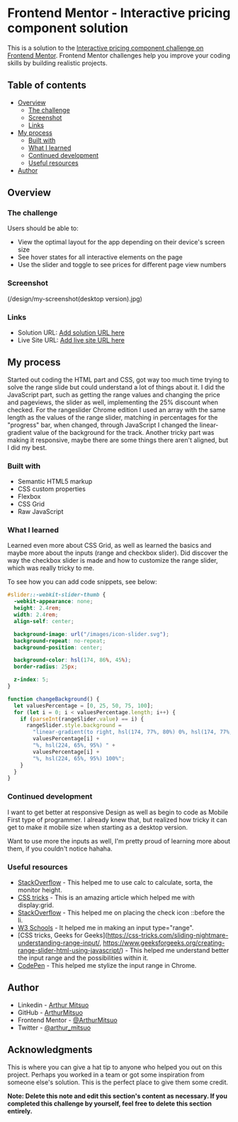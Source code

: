 # Frontend Mentor - Interactive pricing component solution

This is a solution to the [Interactive pricing component challenge on Frontend Mentor](https://www.frontendmentor.io/challenges/interactive-pricing-component-t0m8PIyY8). Frontend Mentor challenges help you improve your coding skills by building realistic projects.

## Table of contents

- [Overview](#overview)
  - [The challenge](#the-challenge)
  - [Screenshot](#screenshot)
  - [Links](#links)
- [My process](#my-process)
  - [Built with](#built-with)
  - [What I learned](#what-i-learned)
  - [Continued development](#continued-development)
  - [Useful resources](#useful-resources)
- [Author](#author)

## Overview

### The challenge

Users should be able to:

- View the optimal layout for the app depending on their device's screen size
- See hover states for all interactive elements on the page
- Use the slider and toggle to see prices for different page view numbers

### Screenshot

(/design/my-screenshot(desktop version).jpg)

### Links

- Solution URL: [Add solution URL here](https://your-solution-url.com)
- Live Site URL: [Add live site URL here](https://your-live-site-url.com)

## My process

Started out coding the HTML part and CSS, got way too much time trying to solve the range slide but could understand a lot of things about it. I did the JavaScript part, such as getting the range values and changing the price and pageviews, the slider as well, implementing the 25% discount when checked. For the rangeslider Chrome edition I used an array with the same length as the values of the range slider, matching in percentages for the "progress" bar, when changed, through JavaScript I changed the linear-gradient value of the background for the track.
Another tricky part was making it responsive, maybe there are some things there aren't aligned, but I did my best.

### Built with

- Semantic HTML5 markup
- CSS custom properties
- Flexbox
- CSS Grid
- Raw JavaScript

### What I learned

Learned even more about CSS Grid, as well as learned the basics and maybe more about the inputs (range and checkbox slider). Did discover the way the checkbox slider is made and how to customize the range slider, which was really tricky to me.

To see how you can add code snippets, see below:

```css
#slider::-webkit-slider-thumb {
  -webkit-appearance: none;
  height: 2.4rem;
  width: 2.4rem;
  align-self: center;

  background-image: url("/images/icon-slider.svg");
  background-repeat: no-repeat;
  background-position: center;

  background-color: hsl(174, 86%, 45%);
  border-radius: 25px;

  z-index: 5;
}
```

```js
function changeBackground() {
  let valuesPercentage = [0, 25, 50, 75, 100];
  for (let i = 0; i < valuesPercentage.length; i++) {
    if (parseInt(rangeSlider.value) == i) {
      rangeSlider.style.background =
        "linear-gradient(to right, hsl(174, 77%, 80%) 0%, hsl(174, 77%, 80%) " +
        valuesPercentage[i] +
        "%, hsl(224, 65%, 95%) " +
        valuesPercentage[i] +
        "%, hsl(224, 65%, 95%) 100%";
    }
  }
}
```

### Continued development

I want to get better at responsive Design as well as begin to code as Mobile First type of programmer. I already knew that, but realized how tricky it can get to make it mobile size when starting as a desktop version.

Want to use more the inputs as well, I'm pretty proud of learning more about them, if you couldn't notice hahaha.

### Useful resources

- [StackOverflow](https://stackoverflow.com/questions/51491118/css-how-to-get-screen-height-in-css/51494657) - This helped me to use calc to calculate, sorta, the monitor height.
- [CSS tricks](https://css-tricks.com/snippets/css/complete-guide-grid/) - This is an amazing article which helped me with display:grid.
- [StackOverflow](https://stackoverflow.com/questions/22179094/list-style-image-svg-smaller-in-webkit/22179481) - This helped me on placing the check icon ::before the li.
- [W3 Schools](https://www.w3schools.com/howto/howto_js_rangeslider.asp) - It helped me in making an input type="range".
- [CSS tricks, Geeks for Geeks](https://css-tricks.com/sliding-nightmare-understanding-range-input/, https://www.geeksforgeeks.org/creating-range-slider-html-using-javascript/) - This helped me understand better the input range and the possibilities within it.
- [CodePen](https://codepen.io/duplich/pen/qjYQEZ?editors=1010) - This helped me stylize the input range in Chrome.

## Author

- Linkedin - [Arthur Mitsuo](https://www.linkedin.com/in/arthur-mitsuo-matsuzaka-ferreira-11b174116/)
- GitHub - [ArthurMitsuo](https://github.com/ArthurMitsuo)
- Frontend Mentor - [@ArthurMitsuo](https://www.frontendmentor.io/profile/ArthurMitsuo)
- Twitter - [@arthur_mitsuo](https://twitter.com/arthur_mitsuo)

## Acknowledgments

This is where you can give a hat tip to anyone who helped you out on this project. Perhaps you worked in a team or got some inspiration from someone else's solution. This is the perfect place to give them some credit.

**Note: Delete this note and edit this section's content as necessary. If you completed this challenge by yourself, feel free to delete this section entirely.**
